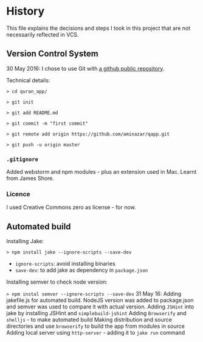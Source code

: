 History
=======
This file explains the decisions and steps I took in this project that are not necessarily reflected in VCS.

Version Control System
----------------------
30 May 2016: I chose to use Git with [a github public repository](https://github.com/aminazar/qapp/).

Technical details:

`> cd quran_app/`
   
`> git init`
   
`> git add README.md`
   
`> git commit -m "first commit"`

`> git remote add origin https://github.com/aminazar/qapp.git`
   
`> git push -u origin master`

### `.gitignore`
Added webstorm and npm modules - plus an extension used in Mac. Learnt from James Shore.

### Licence
I used Creative Commons zero as license - for now.

Automated build
---------------
Installing Jake:

`> npm install jake --ignore-scripts --save-dev`

* `ignore-scripts`: avoid installing binaries
* `save-dev`: to add jake as dependency in `package.json`

Installing semver to check node version:

`> npm instal semver --ignore-scripts --save-dev`
31 May 16:
Adding jakefile.js for automated build. NodeJS version was added to package.json and semver was used to compare it with actual version.
Adding `JSHint` into jake by installing JSHint and `simplebuild-jshint`
Adding `Browserify` and `shelljs` - to make automated build
Making distribution and source directories and use `browserify` to build the app from modules in source
Adding local server using `http-server` - adding it to `jake run` command


